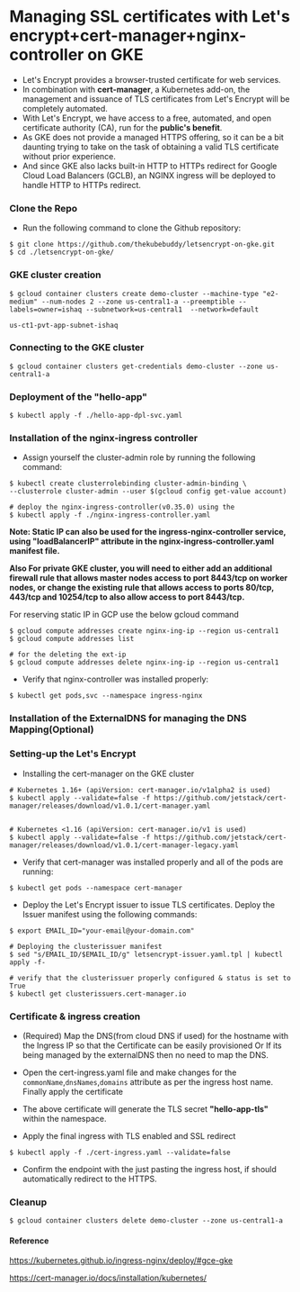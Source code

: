 # Managing SSL certificates with Let's encrypt+cert-manager+nginx-controller on GKE

* Let's Encrypt provides a browser-trusted certificate for web services.
* In combination with **cert-manager**, a Kubernetes add-on, the management and issuance of TLS certificates from Let's Encrypt will be completely automated.
* With Let's Encrypt, we have access to a free, automated, and open certificate authority (CA), run for the **public's benefit**.
* As GKE does not provide a managed HTTPS offering, so it can be a bit daunting trying to take on the task of obtaining a valid TLS certificate without prior experience.
* And since GKE also lacks built-in HTTP to HTTPs redirect for Google Cloud Load Balancers (GCLB), an NGINX ingress will be deployed to handle HTTP to HTTPs redirect.

### Clone the Repo
* Run the following command to clone the Github repository:
```
$ git clone https://github.com/thekubebuddy/letsencrypt-on-gke.git
$ cd ./letsencrypt-on-gke/
```

### GKE cluster creation
```
$ gcloud container clusters create demo-cluster --machine-type "e2-medium" --num-nodes 2 --zone us-central1-a --preemptible --labels=owner=ishaq --subnetwork=us-central1  --network=default

us-ct1-pvt-app-subnet-ishaq
```

### Connecting to the GKE cluster 
```
$ gcloud container clusters get-credentials demo-cluster --zone us-central1-a
```

### Deployment of the "hello-app" 
```
$ kubectl apply -f ./hello-app-dpl-svc.yaml
```

### Installation of the nginx-ingress controller

* Assign yourself the cluster-admin role by running the following command:
```
$ kubectl create clusterrolebinding cluster-admin-binding \
--clusterrole cluster-admin --user $(gcloud config get-value account)

# deploy the nginx-ingress-controller(v0.35.0) using the
$ kubectl apply -f ./nginx-ingress-controller.yaml 
```

**Note: Static IP can also be used for the ingress-nginx-controller service, using "loadBalancerIP" attribute in the nginx-ingress-controller.yaml manifest file.**

**Also For private GKE cluster, you will need to either add an additional firewall rule that allows master nodes access to port 8443/tcp on worker nodes, or change the existing rule that allows access to ports 80/tcp, 443/tcp and 10254/tcp to also allow access to port 8443/tcp.**

For reserving static IP in GCP use the below gcloud command
```
$ gcloud compute addresses create nginx-ing-ip --region us-central1
$ gcloud compute addresses list

# for the deleting the ext-ip
$ gcloud compute addresses delete nginx-ing-ip --region us-central1
```
* Verify that nginx-controller was installed properly:
```
$ kubectl get pods,svc --namespace ingress-nginx
```

### Installation of the ExternalDNS for managing the DNS Mapping(Optional) 


### Setting-up the Let's Encrypt

* Installing the cert-manager on the GKE cluster
```
# Kubernetes 1.16+ (apiVersion: cert-manager.io/v1alpha2 is used)
$ kubectl apply --validate=false -f https://github.com/jetstack/cert-manager/releases/download/v1.0.1/cert-manager.yaml


# Kubernetes <1.16 (apiVersion: cert-manager.io/v1 is used)
$ kubectl apply --validate=false -f https://github.com/jetstack/cert-manager/releases/download/v1.0.1/cert-manager-legacy.yaml
```

* Verify that cert-manager was installed properly and all of the pods are running:
```
$ kubectl get pods --namespace cert-manager
```

* Deploy the  Let's Encrypt issuer to issue TLS certificates. Deploy the Issuer manifest using the following commands:
```
$ export EMAIL_ID="your-email@your-domain.com"

# Deploying the clusterissuer manifest
$ sed "s/EMAIL_ID/$EMAIL_ID/g" letsencrypt-issuer.yaml.tpl | kubectl apply -f-

# verify that the clusterissuer properly configured & status is set to True
$ kubectl get clusterissuers.cert-manager.io 
```

### Certificate & ingress creation 

* (Required) Map the DNS(from cloud DNS if used) for the hostname with the Ingress IP so that the Certificate can be easily provisioned 
Or
If its being managed by the externalDNS then no need to map the DNS.

* Open the cert-ingress.yaml file and make changes for the   `commonName`,`dnsNames`,`domains` attribute as per the ingress host name. Finally apply the certificate

* The above certificate will generate the TLS secret **"hello-app-tls"** within the namespace.

* Apply the final ingress with TLS enabled and SSL redirect 
```
$ kubectl apply -f ./cert-ingress.yaml --validate=false
```

* Confirm the endpoint with the just pasting the ingress host, if should automatically redirect to the HTTPS. 


### Cleanup
```
$ gcloud container clusters delete demo-cluster --zone us-central1-a
```


#### Reference
https://kubernetes.github.io/ingress-nginx/deploy/#gce-gke

https://cert-manager.io/docs/installation/kubernetes/